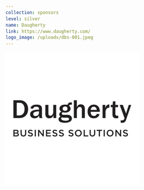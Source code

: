 ```yaml
---
collection: sponsors
level: silver
name: Daugherty
link: https://www.daugherty.com/
logo_image: /uploads/dbs-001.jpeg
---
```



![](/uploads/versions/dbs-001---x----360-360x---.jpeg)